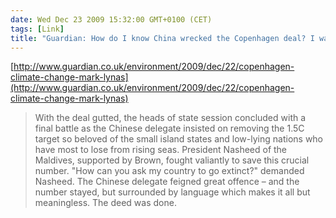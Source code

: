 ```yaml
---
date: Wed Dec 23 2009 15:32:00 GMT+0100 (CET)
tags: [Link]
title: "Guardian: How do I know China wrecked the Copenhagen deal? I was in the room"
---
```



[http://www.guardian.co.uk/environment/2009/dec/22/copenhagen-climate-change-mark-lynas](http://www.guardian.co.uk/environment/2009/dec/22/copenhagen-climate-change-mark-lynas)
> With the deal gutted, the heads of state session concluded with a final battle as the Chinese delegate insisted on removing the 1.5C target so beloved of the small island states and low-lying nations who have most to lose from rising seas. President Nasheed of the Maldives, supported by Brown, fought valiantly to save this crucial number. "How can you ask my country to go extinct?" demanded Nasheed. The Chinese delegate feigned great offence – and the number stayed, but surrounded by language which makes it all but meaningless. The deed was done.
